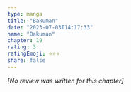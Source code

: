 ```yaml
---
type: manga
title: "Bakuman"
date: "2023-07-03T14:17:33"
name: "Bakuman"
chapter: 19
rating: 3
ratingEmoji: ⭐️⭐️⭐️
share: false
---
```


_[No review was written for this chapter]_
